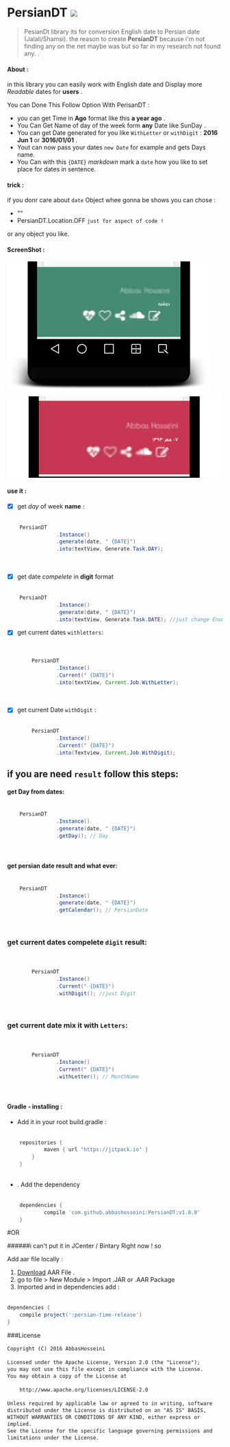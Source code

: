 # PersianDT [![](https://jitpack.io/v/abbashosseini/PersianDT.svg)](https://jitpack.io/#abbashosseini/PersianDT)
> PesianDt library its for conversion English date to Persian date (Jalali/Shamsi). 
the reason to create **PersianDT** because i'm not finding any on the net maybe was but so far in my research not found any. .

#### About :

in this library you can easily work with English date and Display more _Readable_ dates for  **users** .

You can Done This Follow Option With PerisanDT :

* you can get Time in **Ago** format like this **a year ago** .
* You Can Get Name of day of the week form **any** Date like SunDay .
* You can get Date generated for you like  `WithLetter` or `withDigit` : **2016 Jun 1** or **3016/01/01** .
* Yout can now pass your dates `new Date` for example and gets Days name.
* You Can with this `{DATE}` _markdown_ mark a `date` how you like to set place for dates in sentence.

#### trick :

if you donr care about `date` Object whee gonna be shows you can chose :

* "" 
* PersianDT.Location.OFF `just for aspect of code !`

or any object you like.



#### ScreenShot :

![Image of PerisanDT](https://github.com/abbashosseini/PersianDT/blob/master/ScreenShots/2016-02-07-013831.png)


![Image of PerisanDT](https://github.com/abbashosseini/PersianDT/blob/master/ScreenShots/2016-02-07-014243.png)

#### use it :

- [x] get _day_ of week **name** :

```java
  	
  	PersianDT
                .Instance()
                .generate(date, " {DATE}")
                .into(textView, Generate.Task.DAY);
  
  
````

- [x] get date _compelete_ in **digit** format 

```java
  
  	PersianDT
                .Instance()
                .generate(date, " {DATE}")
                .into(textView, Generate.Task.DATE); //just change Enum `DAY` to `DATE`
````

- [x] get current dates `withletters`:

```java

  	
        PersianDT
                .Instance()
                .Current(" {DATE}") 
                .into(textView, Current.Job.WithLetter);
        
        
````

- [x] get current Date `withDigit`  :

```java

        PersianDT
                .Instance()
                .Current(" {DATE}")
                .into(Textview, Current.Job.WithDigit);

````

## if you are need `result` follow this steps:

#### get Day from dates:


```java
  	
  	PersianDT
                .Instance()
                .generate(date, " {DATE}")
                .getDay(); // Day
  
  
````


#### get persian date result and what ever:


```java
	
	PersianDT
                .Instance()
                .generate(date, " {DATE}")
                .getCalendar(); // PersianDate
  
  
````


### get current dates compelete `digit` result:


```java
  	
  	
        PersianDT
                .Instance()
                .Current(" {DATE}")
                .withDigit(); //just Digit
  
  
````


### get current date mix it with `Letters`:


```java
  	

        PersianDT
                .Instance()
                .Current(" {DATE}")
                .withLetter(); // MonthName
  
  
````

#### Gradle - installing :

* Add it in your root build.gradle :

```gradle

	repositories {
			maven { url "https://jitpack.io" }
		}
	}
	

```
* . Add the dependency


```gradle

	dependencies {
	        compile 'com.github.abbashosseini:PersianDT:v1.0.0'
	}
```

#OR

######i can't put it in JCenter / Bintary Right now ! so

Add aar file locally :

1. [Download](https://github.com/abbashosseini/PersianDT/blob/master/persian-time-release.aar?raw=true) AAR File .
2. go to file > New Module > Import .JAR or .AAR Package
3. Imported and in dependencies add :

```gradle 

dependencies {
    compile project(':persian-time-release')
}

```

###License

	Copyright (C) 2016 AbbasHosseini
	
	Licensed under the Apache License, Version 2.0 (the "License");
	you may not use this file except in compliance with the License.
	You may obtain a copy of the License at
	
	    http://www.apache.org/licenses/LICENSE-2.0
	
	Unless required by applicable law or agreed to in writing, software
	distributed under the License is distributed on an "AS IS" BASIS,
	WITHOUT WARRANTIES OR CONDITIONS OF ANY KIND, either express or implied.
	See the License for the specific language governing permissions and
	limitations under the License.

